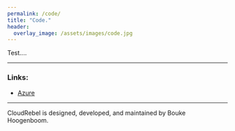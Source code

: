 ```yaml
---
permalink: /code/
title: "Code."
header:
  overlay_image: /assets/images/code.jpg
---
```


Test....

---
### Links:

- [Azure](https://azure.com/)

---

CloudRebel is designed, developed, and maintained by Bouke Hoogenboom.